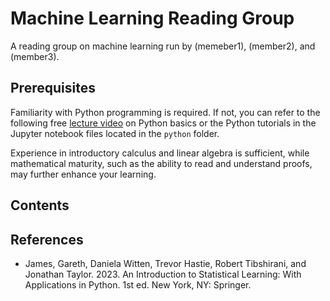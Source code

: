 # Machine Learning Reading Group

A reading group on machine learning run by (memeber1), (member2), and (member3).

## Prerequisites

Familiarity with Python programming is required. If not, you can refer to the following free [lecture video](https://www.youtube.com/watch?v=nLRL_NcnK-4) on Python basics or the Python tutorials in the Jupyter notebook files located in the `python` folder.

Experience in introductory calculus and linear algebra is sufficient, while mathematical maturity, such as the ability to read and understand proofs, may further enhance your learning.

## Contents

## References

- James, Gareth, Daniela Witten, Trevor Hastie, Robert Tibshirani, and Jonathan Taylor. 2023. An Introduction to Statistical Learning: With Applications in Python. 1st ed. New York, NY: Springer.